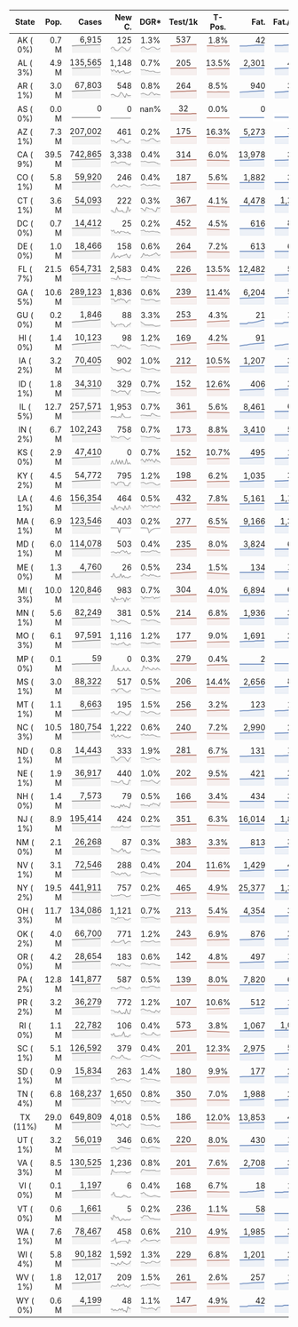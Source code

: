 
<!-- Building Table Time:  2020-09-11T14:08:19.964873 -->


| State | Pop. | Cases | New C. | DGR* | Test/1k | T-Pos. | Fat. | Fat./1M  | CFR* |  GF* | GF-14day | Dbl.Days | CDD |  
| :---: | ---: | ---: | ---: | :---: | :---: | :---: | ---: | ---:  | :---: |  :---: | :---: | :---: | ---: |  
| AK ( 0%)  | 0.7 M  | 6,915 <br><img src="/assets/images/covid/sparklines/AK_img_positive_20200911_1599847699.png"> | 125 <br><img src="/assets/images/covid/sparklines/AK_img_positiveIncrease_20200911_1599847700.png"> | 1.3% <br><img src="/assets/images/covid/sparklines/AK_img_dgr_4_20200911_1599847700.png"> | 537 <br><img src="/assets/images/covid/sparklines/AK_img_total_test_per_1k_20200911_1599847700.png"> | 1.8% <br><img src="/assets/images/covid/sparklines/AK_img_test_positivity_20200911_1599847700.png"> | 42 <br><img src="/assets/images/covid/sparklines/AK_img_death_20200911_1599847700.png"> | 57 <br><img src="/assets/images/covid/sparklines/AK_img_death_20200911_1599847700.png">  | 0.6% <br><img src="/assets/images/covid/sparklines/AK_img_cfr_4_20200911_1599847701.png"> |  1.5 <br><img src="/assets/images/covid/sparklines/AK_img_gfac_4_20200911_1599847700.png"> | 15.7 <br><img src="/assets/images/covid/sparklines/AK_img_gfac_14sum_20200911_1599847700.png"> | 54 <br><img src="/assets/images/covid/sparklines/AK_img_doubling_days_20200911_1599847701.png"> | 0   |  
| AL ( 3%)  | 4.9 M  | 135,565 <br><img src="/assets/images/covid/sparklines/AL_img_positive_20200911_1599847701.png"> | 1,148 <br><img src="/assets/images/covid/sparklines/AL_img_positiveIncrease_20200911_1599847701.png"> | 0.7% <br><img src="/assets/images/covid/sparklines/AL_img_dgr_4_20200911_1599847701.png"> | 205 <br><img src="/assets/images/covid/sparklines/AL_img_total_test_per_1k_20200911_1599847701.png"> | 13.5% <br><img src="/assets/images/covid/sparklines/AL_img_test_positivity_20200911_1599847701.png"> | 2,301 <br><img src="/assets/images/covid/sparklines/AL_img_death_20200911_1599847701.png"> | 469 <br><img src="/assets/images/covid/sparklines/AL_img_death_20200911_1599847701.png">  | 1.7% <br><img src="/assets/images/covid/sparklines/AL_img_cfr_4_20200911_1599847702.png"> |  1.2 <br><img src="/assets/images/covid/sparklines/AL_img_gfac_4_20200911_1599847702.png"> | 16.0 <br><img src="/assets/images/covid/sparklines/AL_img_gfac_14sum_20200911_1599847702.png"> | 100 <br><img src="/assets/images/covid/sparklines/AL_img_doubling_days_20200911_1599847702.png"> | 0   |  
| AR ( 1%)  | 3.0 M  | 67,803 <br><img src="/assets/images/covid/sparklines/AR_img_positive_20200911_1599847702.png"> | 548 <br><img src="/assets/images/covid/sparklines/AR_img_positiveIncrease_20200911_1599847702.png"> | 0.8% <br><img src="/assets/images/covid/sparklines/AR_img_dgr_4_20200911_1599847702.png"> | 264 <br><img src="/assets/images/covid/sparklines/AR_img_total_test_per_1k_20200911_1599847703.png"> | 8.5% <br><img src="/assets/images/covid/sparklines/AR_img_test_positivity_20200911_1599847703.png"> | 940 <br><img src="/assets/images/covid/sparklines/AR_img_death_20200911_1599847703.png"> | 311 <br><img src="/assets/images/covid/sparklines/AR_img_death_20200911_1599847703.png">  | 1.4% <br><img src="/assets/images/covid/sparklines/AR_img_cfr_4_20200911_1599847704.png"> |  0.9 <br><img src="/assets/images/covid/sparklines/AR_img_gfac_4_20200911_1599847703.png"> | 13.7 <br><img src="/assets/images/covid/sparklines/AR_img_gfac_14sum_20200911_1599847703.png"> | 82 <br><img src="/assets/images/covid/sparklines/AR_img_doubling_days_20200911_1599847703.png"> | 0   |  
| AS ( 0%)  | 0.0 M  | 0 <br><img src="/assets/images/covid/sparklines/AS_img_positive_20200911_1599847704.png"> | 0 <br><img src="/assets/images/covid/sparklines/AS_img_positiveIncrease_20200911_1599847704.png"> | nan% <br><img src="/assets/images/covid/sparklines/AS_img_dgr_4_20200911_1599847704.png"> | 32 <br><img src="/assets/images/covid/sparklines/AS_img_total_test_per_1k_20200911_1599847704.png"> | 0.0% <br><img src="/assets/images/covid/sparklines/AS_img_test_positivity_20200911_1599847704.png"> | 0 <br><img src="/assets/images/covid/sparklines/AS_img_death_20200911_1599847704.png"> | 0 <br><img src="/assets/images/covid/sparklines/AS_img_death_20200911_1599847704.png">  | 0.0% <br><img src="/assets/images/covid/sparklines/AS_img_cfr_4_20200911_1599847705.png"> |  nan <br><img src="/assets/images/covid/sparklines/AS_img_gfac_4_20200911_1599847704.png"> | nan <br><img src="/assets/images/covid/sparklines/AS_img_gfac_14sum_20200911_1599847705.png"> | nan <br><img src="/assets/images/covid/sparklines/AS_img_doubling_days_20200911_1599847705.png"> | 164   |  
| AZ ( 1%)  | 7.3 M  | 207,002 <br><img src="/assets/images/covid/sparklines/AZ_img_positive_20200911_1599847705.png"> | 461 <br><img src="/assets/images/covid/sparklines/AZ_img_positiveIncrease_20200911_1599847705.png"> | 0.2% <br><img src="/assets/images/covid/sparklines/AZ_img_dgr_4_20200911_1599847705.png"> | 175 <br><img src="/assets/images/covid/sparklines/AZ_img_total_test_per_1k_20200911_1599847706.png"> | 16.3% <br><img src="/assets/images/covid/sparklines/AZ_img_test_positivity_20200911_1599847706.png"> | 5,273 <br><img src="/assets/images/covid/sparklines/AZ_img_death_20200911_1599847706.png"> | 724 <br><img src="/assets/images/covid/sparklines/AZ_img_death_20200911_1599847706.png">  | 2.5% <br><img src="/assets/images/covid/sparklines/AZ_img_cfr_4_20200911_1599847706.png"> |  2.1 <br><img src="/assets/images/covid/sparklines/AZ_img_gfac_4_20200911_1599847706.png"> | 19.5 <br><img src="/assets/images/covid/sparklines/AZ_img_gfac_14sum_20200911_1599847706.png"> | 353 <br><img src="/assets/images/covid/sparklines/AZ_img_doubling_days_20200911_1599847706.png"> | 1   |  
| CA ( 9%)  | 39.5 M  | 742,865 <br><img src="/assets/images/covid/sparklines/CA_img_positive_20200911_1599847707.png"> | 3,338 <br><img src="/assets/images/covid/sparklines/CA_img_positiveIncrease_20200911_1599847707.png"> | 0.4% <br><img src="/assets/images/covid/sparklines/CA_img_dgr_4_20200911_1599847707.png"> | 314 <br><img src="/assets/images/covid/sparklines/CA_img_total_test_per_1k_20200911_1599847707.png"> | 6.0% <br><img src="/assets/images/covid/sparklines/CA_img_test_positivity_20200911_1599847707.png"> | 13,978 <br><img src="/assets/images/covid/sparklines/CA_img_death_20200911_1599847707.png"> | 354 <br><img src="/assets/images/covid/sparklines/CA_img_death_20200911_1599847707.png">  | 1.9% <br><img src="/assets/images/covid/sparklines/CA_img_cfr_4_20200911_1599847708.png"> |  1.3 <br><img src="/assets/images/covid/sparklines/CA_img_gfac_4_20200911_1599847707.png"> | 13.9 <br><img src="/assets/images/covid/sparklines/CA_img_gfac_14sum_20200911_1599847707.png"> | 169 <br><img src="/assets/images/covid/sparklines/CA_img_doubling_days_20200911_1599847708.png"> | 0   |  
| CO ( 1%)  | 5.8 M  | 59,920 <br><img src="/assets/images/covid/sparklines/CO_img_positive_20200911_1599847708.png"> | 246 <br><img src="/assets/images/covid/sparklines/CO_img_positiveIncrease_20200911_1599847708.png"> | 0.4% <br><img src="/assets/images/covid/sparklines/CO_img_dgr_4_20200911_1599847708.png"> | 187 <br><img src="/assets/images/covid/sparklines/CO_img_total_test_per_1k_20200911_1599847708.png"> | 5.6% <br><img src="/assets/images/covid/sparklines/CO_img_test_positivity_20200911_1599847708.png"> | 1,882 <br><img src="/assets/images/covid/sparklines/CO_img_death_20200911_1599847708.png"> | 327 <br><img src="/assets/images/covid/sparklines/CO_img_death_20200911_1599847708.png">  | 3.1% <br><img src="/assets/images/covid/sparklines/CO_img_cfr_4_20200911_1599847709.png"> |  1.1 <br><img src="/assets/images/covid/sparklines/CO_img_gfac_4_20200911_1599847709.png"> | 15.0 <br><img src="/assets/images/covid/sparklines/CO_img_gfac_14sum_20200911_1599847709.png"> | 171 <br><img src="/assets/images/covid/sparklines/CO_img_doubling_days_20200911_1599847709.png"> | 0   |  
| CT ( 1%)  | 3.6 M  | 54,093 <br><img src="/assets/images/covid/sparklines/CT_img_positive_20200911_1599847709.png"> | 222 <br><img src="/assets/images/covid/sparklines/CT_img_positiveIncrease_20200911_1599847709.png"> | 0.3% <br><img src="/assets/images/covid/sparklines/CT_img_dgr_4_20200911_1599847709.png"> | 367 <br><img src="/assets/images/covid/sparklines/CT_img_total_test_per_1k_20200911_1599847710.png"> | 4.1% <br><img src="/assets/images/covid/sparklines/CT_img_test_positivity_20200911_1599847710.png"> | 4,478 <br><img src="/assets/images/covid/sparklines/CT_img_death_20200911_1599847710.png"> | 1,256 <br><img src="/assets/images/covid/sparklines/CT_img_death_20200911_1599847710.png">  | 8.3% <br><img src="/assets/images/covid/sparklines/CT_img_cfr_4_20200911_1599847711.png"> |  1.5 <br><img src="/assets/images/covid/sparklines/CT_img_gfac_4_20200911_1599847710.png"> | 12.2 <br><img src="/assets/images/covid/sparklines/CT_img_gfac_14sum_20200911_1599847710.png"> | 211 <br><img src="/assets/images/covid/sparklines/CT_img_doubling_days_20200911_1599847710.png"> | 0   |  
| DC ( 0%)  | 0.7 M  | 14,412 <br><img src="/assets/images/covid/sparklines/DC_img_positive_20200911_1599847711.png"> | 25 <br><img src="/assets/images/covid/sparklines/DC_img_positiveIncrease_20200911_1599847711.png"> | 0.2% <br><img src="/assets/images/covid/sparklines/DC_img_dgr_4_20200911_1599847711.png"> | 452 <br><img src="/assets/images/covid/sparklines/DC_img_total_test_per_1k_20200911_1599847711.png"> | 4.5% <br><img src="/assets/images/covid/sparklines/DC_img_test_positivity_20200911_1599847711.png"> | 616 <br><img src="/assets/images/covid/sparklines/DC_img_death_20200911_1599847711.png"> | 873 <br><img src="/assets/images/covid/sparklines/DC_img_death_20200911_1599847711.png">  | 4.3% <br><img src="/assets/images/covid/sparklines/DC_img_cfr_4_20200911_1599847712.png"> |  0.9 <br><img src="/assets/images/covid/sparklines/DC_img_gfac_4_20200911_1599847711.png"> | 14.8 <br><img src="/assets/images/covid/sparklines/DC_img_gfac_14sum_20200911_1599847712.png"> | 311 <br><img src="/assets/images/covid/sparklines/DC_img_doubling_days_20200911_1599847712.png"> | 0   |  
| DE ( 0%)  | 1.0 M  | 18,466 <br><img src="/assets/images/covid/sparklines/DE_img_positive_20200911_1599847712.png"> | 158 <br><img src="/assets/images/covid/sparklines/DE_img_positiveIncrease_20200911_1599847712.png"> | 0.6% <br><img src="/assets/images/covid/sparklines/DE_img_dgr_4_20200911_1599847712.png"> | 264 <br><img src="/assets/images/covid/sparklines/DE_img_total_test_per_1k_20200911_1599847713.png"> | 7.2% <br><img src="/assets/images/covid/sparklines/DE_img_test_positivity_20200911_1599847713.png"> | 613 <br><img src="/assets/images/covid/sparklines/DE_img_death_20200911_1599847713.png"> | 630 <br><img src="/assets/images/covid/sparklines/DE_img_death_20200911_1599847713.png">  | 3.3% <br><img src="/assets/images/covid/sparklines/DE_img_cfr_4_20200911_1599847714.png"> |  0.5 <br><img src="/assets/images/covid/sparklines/DE_img_gfac_4_20200911_1599847713.png"> | -8.4 <br><img src="/assets/images/covid/sparklines/DE_img_gfac_14sum_20200911_1599847713.png"> | 119 <br><img src="/assets/images/covid/sparklines/DE_img_doubling_days_20200911_1599847713.png"> | 0   |  
| FL ( 7%)  | 21.5 M  | 654,731 <br><img src="/assets/images/covid/sparklines/FL_img_positive_20200911_1599847714.png"> | 2,583 <br><img src="/assets/images/covid/sparklines/FL_img_positiveIncrease_20200911_1599847714.png"> | 0.4% <br><img src="/assets/images/covid/sparklines/FL_img_dgr_4_20200911_1599847714.png"> | 226 <br><img src="/assets/images/covid/sparklines/FL_img_total_test_per_1k_20200911_1599847714.png"> | 13.5% <br><img src="/assets/images/covid/sparklines/FL_img_test_positivity_20200911_1599847714.png"> | 12,482 <br><img src="/assets/images/covid/sparklines/FL_img_death_20200911_1599847714.png"> | 581 <br><img src="/assets/images/covid/sparklines/FL_img_death_20200911_1599847714.png">  | 1.9% <br><img src="/assets/images/covid/sparklines/FL_img_cfr_4_20200911_1599847715.png"> |  1.1 <br><img src="/assets/images/covid/sparklines/FL_img_gfac_4_20200911_1599847714.png"> | 16.1 <br><img src="/assets/images/covid/sparklines/FL_img_gfac_14sum_20200911_1599847715.png"> | 191 <br><img src="/assets/images/covid/sparklines/FL_img_doubling_days_20200911_1599847715.png"> | 0   |  
| GA ( 5%)  | 10.6 M  | 289,123 <br><img src="/assets/images/covid/sparklines/GA_img_positive_20200911_1599847715.png"> | 1,836 <br><img src="/assets/images/covid/sparklines/GA_img_positiveIncrease_20200911_1599847715.png"> | 0.6% <br><img src="/assets/images/covid/sparklines/GA_img_dgr_4_20200911_1599847715.png"> | 239 <br><img src="/assets/images/covid/sparklines/GA_img_total_test_per_1k_20200911_1599847715.png"> | 11.4% <br><img src="/assets/images/covid/sparklines/GA_img_test_positivity_20200911_1599847716.png"> | 6,204 <br><img src="/assets/images/covid/sparklines/GA_img_death_20200911_1599847716.png"> | 584 <br><img src="/assets/images/covid/sparklines/GA_img_death_20200911_1599847716.png">  | 2.1% <br><img src="/assets/images/covid/sparklines/GA_img_cfr_4_20200911_1599847716.png"> |  1.2 <br><img src="/assets/images/covid/sparklines/GA_img_gfac_4_20200911_1599847716.png"> | 14.9 <br><img src="/assets/images/covid/sparklines/GA_img_gfac_14sum_20200911_1599847716.png"> | 114 <br><img src="/assets/images/covid/sparklines/GA_img_doubling_days_20200911_1599847716.png"> | 1   |  
| GU ( 0%)  | 0.2 M  | 1,846 <br><img src="/assets/images/covid/sparklines/GU_img_positive_20200911_1599847717.png"> | 88 <br><img src="/assets/images/covid/sparklines/GU_img_positiveIncrease_20200911_1599847717.png"> | 3.3% <br><img src="/assets/images/covid/sparklines/GU_img_dgr_4_20200911_1599847717.png"> | 253 <br><img src="/assets/images/covid/sparklines/GU_img_total_test_per_1k_20200911_1599847717.png"> | 4.3% <br><img src="/assets/images/covid/sparklines/GU_img_test_positivity_20200911_1599847717.png"> | 21 <br><img src="/assets/images/covid/sparklines/GU_img_death_20200911_1599847717.png"> | 125 <br><img src="/assets/images/covid/sparklines/GU_img_death_20200911_1599847717.png">  | 1.1% <br><img src="/assets/images/covid/sparklines/GU_img_cfr_4_20200911_1599847718.png"> |  1.4 <br><img src="/assets/images/covid/sparklines/GU_img_gfac_4_20200911_1599847717.png"> | 11.9 <br><img src="/assets/images/covid/sparklines/GU_img_gfac_14sum_20200911_1599847718.png"> | 21 <br><img src="/assets/images/covid/sparklines/GU_img_doubling_days_20200911_1599847718.png"> | 0   |  
| HI ( 0%)  | 1.4 M  | 10,123 <br><img src="/assets/images/covid/sparklines/HI_img_positive_20200911_1599847718.png"> | 98 <br><img src="/assets/images/covid/sparklines/HI_img_positiveIncrease_20200911_1599847718.png"> | 1.2% <br><img src="/assets/images/covid/sparklines/HI_img_dgr_4_20200911_1599847719.png"> | 169 <br><img src="/assets/images/covid/sparklines/HI_img_total_test_per_1k_20200911_1599847719.png"> | 4.2% <br><img src="/assets/images/covid/sparklines/HI_img_test_positivity_20200911_1599847719.png"> | 91 <br><img src="/assets/images/covid/sparklines/HI_img_death_20200911_1599847719.png"> | 64 <br><img src="/assets/images/covid/sparklines/HI_img_death_20200911_1599847719.png">  | 0.9% <br><img src="/assets/images/covid/sparklines/HI_img_cfr_4_20200911_1599847720.png"> |  1.0 <br><img src="/assets/images/covid/sparklines/HI_img_gfac_4_20200911_1599847719.png"> | 13.5 <br><img src="/assets/images/covid/sparklines/HI_img_gfac_14sum_20200911_1599847719.png"> | 58 <br><img src="/assets/images/covid/sparklines/HI_img_doubling_days_20200911_1599847719.png"> | 0   |  
| IA ( 2%)  | 3.2 M  | 70,405 <br><img src="/assets/images/covid/sparklines/IA_img_positive_20200911_1599847720.png"> | 902 <br><img src="/assets/images/covid/sparklines/IA_img_positiveIncrease_20200911_1599847720.png"> | 1.0% <br><img src="/assets/images/covid/sparklines/IA_img_dgr_4_20200911_1599847720.png"> | 212 <br><img src="/assets/images/covid/sparklines/IA_img_total_test_per_1k_20200911_1599847720.png"> | 10.5% <br><img src="/assets/images/covid/sparklines/IA_img_test_positivity_20200911_1599847720.png"> | 1,207 <br><img src="/assets/images/covid/sparklines/IA_img_death_20200911_1599847720.png"> | 383 <br><img src="/assets/images/covid/sparklines/IA_img_death_20200911_1599847720.png">  | 1.7% <br><img src="/assets/images/covid/sparklines/IA_img_cfr_4_20200911_1599847721.png"> |  1.5 <br><img src="/assets/images/covid/sparklines/IA_img_gfac_4_20200911_1599847720.png"> | 14.5 <br><img src="/assets/images/covid/sparklines/IA_img_gfac_14sum_20200911_1599847721.png"> | 73 <br><img src="/assets/images/covid/sparklines/IA_img_doubling_days_20200911_1599847721.png"> | 0   |  
| ID ( 1%)  | 1.8 M  | 34,310 <br><img src="/assets/images/covid/sparklines/ID_img_positive_20200911_1599847721.png"> | 329 <br><img src="/assets/images/covid/sparklines/ID_img_positiveIncrease_20200911_1599847721.png"> | 0.7% <br><img src="/assets/images/covid/sparklines/ID_img_dgr_4_20200911_1599847721.png"> | 152 <br><img src="/assets/images/covid/sparklines/ID_img_total_test_per_1k_20200911_1599847721.png"> | 12.6% <br><img src="/assets/images/covid/sparklines/ID_img_test_positivity_20200911_1599847722.png"> | 406 <br><img src="/assets/images/covid/sparklines/ID_img_death_20200911_1599847722.png"> | 227 <br><img src="/assets/images/covid/sparklines/ID_img_death_20200911_1599847722.png">  | 1.2% <br><img src="/assets/images/covid/sparklines/ID_img_cfr_4_20200911_1599847722.png"> |  1.6 <br><img src="/assets/images/covid/sparklines/ID_img_gfac_4_20200911_1599847722.png"> | 15.1 <br><img src="/assets/images/covid/sparklines/ID_img_gfac_14sum_20200911_1599847722.png"> | 93 <br><img src="/assets/images/covid/sparklines/ID_img_doubling_days_20200911_1599847722.png"> | 0   |  
| IL ( 5%)  | 12.7 M  | 257,571 <br><img src="/assets/images/covid/sparklines/IL_img_positive_20200911_1599847722.png"> | 1,953 <br><img src="/assets/images/covid/sparklines/IL_img_positiveIncrease_20200911_1599847723.png"> | 0.7% <br><img src="/assets/images/covid/sparklines/IL_img_dgr_4_20200911_1599847723.png"> | 361 <br><img src="/assets/images/covid/sparklines/IL_img_total_test_per_1k_20200911_1599847723.png"> | 5.6% <br><img src="/assets/images/covid/sparklines/IL_img_test_positivity_20200911_1599847723.png"> | 8,461 <br><img src="/assets/images/covid/sparklines/IL_img_death_20200911_1599847723.png"> | 668 <br><img src="/assets/images/covid/sparklines/IL_img_death_20200911_1599847723.png">  | 3.3% <br><img src="/assets/images/covid/sparklines/IL_img_cfr_4_20200911_1599847724.png"> |  1.2 <br><img src="/assets/images/covid/sparklines/IL_img_gfac_4_20200911_1599847723.png"> | 16.3 <br><img src="/assets/images/covid/sparklines/IL_img_gfac_14sum_20200911_1599847723.png"> | 101 <br><img src="/assets/images/covid/sparklines/IL_img_doubling_days_20200911_1599847724.png"> | 0   |  
| IN ( 2%)  | 6.7 M  | 102,243 <br><img src="/assets/images/covid/sparklines/IN_img_positive_20200911_1599847724.png"> | 758 <br><img src="/assets/images/covid/sparklines/IN_img_positiveIncrease_20200911_1599847724.png"> | 0.7% <br><img src="/assets/images/covid/sparklines/IN_img_dgr_4_20200911_1599847724.png"> | 173 <br><img src="/assets/images/covid/sparklines/IN_img_total_test_per_1k_20200911_1599847724.png"> | 8.8% <br><img src="/assets/images/covid/sparklines/IN_img_test_positivity_20200911_1599847724.png"> | 3,410 <br><img src="/assets/images/covid/sparklines/IN_img_death_20200911_1599847724.png"> | 507 <br><img src="/assets/images/covid/sparklines/IN_img_death_20200911_1599847724.png">  | 3.4% <br><img src="/assets/images/covid/sparklines/IN_img_cfr_4_20200911_1599847725.png"> |  1.1 <br><img src="/assets/images/covid/sparklines/IN_img_gfac_4_20200911_1599847725.png"> | 14.3 <br><img src="/assets/images/covid/sparklines/IN_img_gfac_14sum_20200911_1599847725.png"> | 99 <br><img src="/assets/images/covid/sparklines/IN_img_doubling_days_20200911_1599847725.png"> | 0   |  
| KS ( 0%)  | 2.9 M  | 47,410 <br><img src="/assets/images/covid/sparklines/KS_img_positive_20200911_1599847725.png"> | 0 <br><img src="/assets/images/covid/sparklines/KS_img_positiveIncrease_20200911_1599847725.png"> | 0.7% <br><img src="/assets/images/covid/sparklines/KS_img_dgr_4_20200911_1599847726.png"> | 152 <br><img src="/assets/images/covid/sparklines/KS_img_total_test_per_1k_20200911_1599847726.png"> | 10.7% <br><img src="/assets/images/covid/sparklines/KS_img_test_positivity_20200911_1599847726.png"> | 495 <br><img src="/assets/images/covid/sparklines/KS_img_death_20200911_1599847726.png"> | 170 <br><img src="/assets/images/covid/sparklines/KS_img_death_20200911_1599847726.png">  | 1.0% <br><img src="/assets/images/covid/sparklines/KS_img_cfr_4_20200911_1599847727.png"> |  0.0 <br><img src="/assets/images/covid/sparklines/KS_img_gfac_4_20200911_1599847726.png"> | -0.0 <br><img src="/assets/images/covid/sparklines/KS_img_gfac_14sum_20200911_1599847726.png"> | 104 <br><img src="/assets/images/covid/sparklines/KS_img_doubling_days_20200911_1599847727.png"> | 1   |  
| KY ( 2%)  | 4.5 M  | 54,772 <br><img src="/assets/images/covid/sparklines/KY_img_positive_20200911_1599847727.png"> | 795 <br><img src="/assets/images/covid/sparklines/KY_img_positiveIncrease_20200911_1599847727.png"> | 1.2% <br><img src="/assets/images/covid/sparklines/KY_img_dgr_4_20200911_1599847727.png"> | 198 <br><img src="/assets/images/covid/sparklines/KY_img_total_test_per_1k_20200911_1599847727.png"> | 6.2% <br><img src="/assets/images/covid/sparklines/KY_img_test_positivity_20200911_1599847727.png"> | 1,035 <br><img src="/assets/images/covid/sparklines/KY_img_death_20200911_1599847727.png"> | 232 <br><img src="/assets/images/covid/sparklines/KY_img_death_20200911_1599847727.png">  | 1.9% <br><img src="/assets/images/covid/sparklines/KY_img_cfr_4_20200911_1599847728.png"> |  1.4 <br><img src="/assets/images/covid/sparklines/KY_img_gfac_4_20200911_1599847728.png"> | 15.1 <br><img src="/assets/images/covid/sparklines/KY_img_gfac_14sum_20200911_1599847728.png"> | 60 <br><img src="/assets/images/covid/sparklines/KY_img_doubling_days_20200911_1599847728.png"> | 0   |  
| LA ( 1%)  | 4.6 M  | 156,354 <br><img src="/assets/images/covid/sparklines/LA_img_positive_20200911_1599847728.png"> | 464 <br><img src="/assets/images/covid/sparklines/LA_img_positiveIncrease_20200911_1599847729.png"> | 0.5% <br><img src="/assets/images/covid/sparklines/LA_img_dgr_4_20200911_1599847729.png"> | 432 <br><img src="/assets/images/covid/sparklines/LA_img_total_test_per_1k_20200911_1599847729.png"> | 7.8% <br><img src="/assets/images/covid/sparklines/LA_img_test_positivity_20200911_1599847729.png"> | 5,161 <br><img src="/assets/images/covid/sparklines/LA_img_death_20200911_1599847729.png"> | 1,110 <br><img src="/assets/images/covid/sparklines/LA_img_death_20200911_1599847729.png">  | 3.3% <br><img src="/assets/images/covid/sparklines/LA_img_cfr_4_20200911_1599847730.png"> |  1.9 <br><img src="/assets/images/covid/sparklines/LA_img_gfac_4_20200911_1599847729.png"> | 14.6 <br><img src="/assets/images/covid/sparklines/LA_img_gfac_14sum_20200911_1599847730.png"> | 145 <br><img src="/assets/images/covid/sparklines/LA_img_doubling_days_20200911_1599847730.png"> | 1   |  
| MA ( 1%)  | 6.9 M  | 123,546 <br><img src="/assets/images/covid/sparklines/MA_img_positive_20200911_1599847730.png"> | 403 <br><img src="/assets/images/covid/sparklines/MA_img_positiveIncrease_20200911_1599847730.png"> | 0.2% <br><img src="/assets/images/covid/sparklines/MA_img_dgr_4_20200911_1599847730.png"> | 277 <br><img src="/assets/images/covid/sparklines/MA_img_total_test_per_1k_20200911_1599847730.png"> | 6.5% <br><img src="/assets/images/covid/sparklines/MA_img_test_positivity_20200911_1599847730.png"> | 9,166 <br><img src="/assets/images/covid/sparklines/MA_img_death_20200911_1599847731.png"> | 1,330 <br><img src="/assets/images/covid/sparklines/MA_img_death_20200911_1599847731.png">  | 7.4% <br><img src="/assets/images/covid/sparklines/MA_img_cfr_4_20200911_1599847731.png"> |  1.3 <br><img src="/assets/images/covid/sparklines/MA_img_gfac_4_20200911_1599847731.png"> | -9.1 <br><img src="/assets/images/covid/sparklines/MA_img_gfac_14sum_20200911_1599847731.png"> | 349 <br><img src="/assets/images/covid/sparklines/MA_img_doubling_days_20200911_1599847731.png"> | 0   |  
| MD ( 1%)  | 6.0 M  | 114,078 <br><img src="/assets/images/covid/sparklines/MD_img_positive_20200911_1599847731.png"> | 503 <br><img src="/assets/images/covid/sparklines/MD_img_positiveIncrease_20200911_1599847731.png"> | 0.4% <br><img src="/assets/images/covid/sparklines/MD_img_dgr_4_20200911_1599847732.png"> | 235 <br><img src="/assets/images/covid/sparklines/MD_img_total_test_per_1k_20200911_1599847732.png"> | 8.0% <br><img src="/assets/images/covid/sparklines/MD_img_test_positivity_20200911_1599847732.png"> | 3,824 <br><img src="/assets/images/covid/sparklines/MD_img_death_20200911_1599847732.png"> | 633 <br><img src="/assets/images/covid/sparklines/MD_img_death_20200911_1599847732.png">  | 3.4% <br><img src="/assets/images/covid/sparklines/MD_img_cfr_4_20200911_1599847733.png"> |  1.1 <br><img src="/assets/images/covid/sparklines/MD_img_gfac_4_20200911_1599847732.png"> | 14.6 <br><img src="/assets/images/covid/sparklines/MD_img_gfac_14sum_20200911_1599847732.png"> | 162 <br><img src="/assets/images/covid/sparklines/MD_img_doubling_days_20200911_1599847732.png"> | 0   |  
| ME ( 0%)  | 1.3 M  | 4,760 <br><img src="/assets/images/covid/sparklines/ME_img_positive_20200911_1599847733.png"> | 26 <br><img src="/assets/images/covid/sparklines/ME_img_positiveIncrease_20200911_1599847733.png"> | 0.5% <br><img src="/assets/images/covid/sparklines/ME_img_dgr_4_20200911_1599847733.png"> | 234 <br><img src="/assets/images/covid/sparklines/ME_img_total_test_per_1k_20200911_1599847733.png"> | 1.5% <br><img src="/assets/images/covid/sparklines/ME_img_test_positivity_20200911_1599847733.png"> | 134 <br><img src="/assets/images/covid/sparklines/ME_img_death_20200911_1599847733.png"> | 100 <br><img src="/assets/images/covid/sparklines/ME_img_death_20200911_1599847733.png">  | 2.8% <br><img src="/assets/images/covid/sparklines/ME_img_cfr_4_20200911_1599847734.png"> |  1.3 <br><img src="/assets/images/covid/sparklines/ME_img_gfac_4_20200911_1599847733.png"> | 17.3 <br><img src="/assets/images/covid/sparklines/ME_img_gfac_14sum_20200911_1599847734.png"> | 149 <br><img src="/assets/images/covid/sparklines/ME_img_doubling_days_20200911_1599847734.png"> | 0   |  
| MI ( 3%)  | 10.0 M  | 120,846 <br><img src="/assets/images/covid/sparklines/MI_img_positive_20200911_1599847734.png"> | 983 <br><img src="/assets/images/covid/sparklines/MI_img_positiveIncrease_20200911_1599847734.png"> | 0.7% <br><img src="/assets/images/covid/sparklines/MI_img_dgr_4_20200911_1599847734.png"> | 304 <br><img src="/assets/images/covid/sparklines/MI_img_total_test_per_1k_20200911_1599847734.png"> | 4.0% <br><img src="/assets/images/covid/sparklines/MI_img_test_positivity_20200911_1599847734.png"> | 6,894 <br><img src="/assets/images/covid/sparklines/MI_img_death_20200911_1599847735.png"> | 690 <br><img src="/assets/images/covid/sparklines/MI_img_death_20200911_1599847735.png">  | 5.7% <br><img src="/assets/images/covid/sparklines/MI_img_cfr_4_20200911_1599847735.png"> |  1.1 <br><img src="/assets/images/covid/sparklines/MI_img_gfac_4_20200911_1599847735.png"> | 11.7 <br><img src="/assets/images/covid/sparklines/MI_img_gfac_14sum_20200911_1599847735.png"> | 95 <br><img src="/assets/images/covid/sparklines/MI_img_doubling_days_20200911_1599847735.png"> | 0   |  
| MN ( 1%)  | 5.6 M  | 82,249 <br><img src="/assets/images/covid/sparklines/MN_img_positive_20200911_1599847735.png"> | 381 <br><img src="/assets/images/covid/sparklines/MN_img_positiveIncrease_20200911_1599847735.png"> | 0.5% <br><img src="/assets/images/covid/sparklines/MN_img_dgr_4_20200911_1599847736.png"> | 214 <br><img src="/assets/images/covid/sparklines/MN_img_total_test_per_1k_20200911_1599847736.png"> | 6.8% <br><img src="/assets/images/covid/sparklines/MN_img_test_positivity_20200911_1599847736.png"> | 1,936 <br><img src="/assets/images/covid/sparklines/MN_img_death_20200911_1599847736.png"> | 343 <br><img src="/assets/images/covid/sparklines/MN_img_death_20200911_1599847736.png">  | 2.4% <br><img src="/assets/images/covid/sparklines/MN_img_cfr_4_20200911_1599847737.png"> |  1.0 <br><img src="/assets/images/covid/sparklines/MN_img_gfac_4_20200911_1599847736.png"> | 14.2 <br><img src="/assets/images/covid/sparklines/MN_img_gfac_14sum_20200911_1599847736.png"> | 130 <br><img src="/assets/images/covid/sparklines/MN_img_doubling_days_20200911_1599847736.png"> | 0   |  
| MO ( 3%)  | 6.1 M  | 97,591 <br><img src="/assets/images/covid/sparklines/MO_img_positive_20200911_1599847737.png"> | 1,116 <br><img src="/assets/images/covid/sparklines/MO_img_positiveIncrease_20200911_1599847737.png"> | 1.2% <br><img src="/assets/images/covid/sparklines/MO_img_dgr_4_20200911_1599847737.png"> | 177 <br><img src="/assets/images/covid/sparklines/MO_img_total_test_per_1k_20200911_1599847737.png"> | 9.0% <br><img src="/assets/images/covid/sparklines/MO_img_test_positivity_20200911_1599847737.png"> | 1,691 <br><img src="/assets/images/covid/sparklines/MO_img_death_20200911_1599847737.png"> | 276 <br><img src="/assets/images/covid/sparklines/MO_img_death_20200911_1599847737.png">  | 1.7% <br><img src="/assets/images/covid/sparklines/MO_img_cfr_4_20200911_1599847738.png"> |  1.1 <br><img src="/assets/images/covid/sparklines/MO_img_gfac_4_20200911_1599847737.png"> | 14.5 <br><img src="/assets/images/covid/sparklines/MO_img_gfac_14sum_20200911_1599847738.png"> | 57 <br><img src="/assets/images/covid/sparklines/MO_img_doubling_days_20200911_1599847738.png"> | 1   |  
| MP ( 0%)  | 0.1 M  | 59 <br><img src="/assets/images/covid/sparklines/MP_img_positive_20200911_1599847738.png"> | 0 <br><img src="/assets/images/covid/sparklines/MP_img_positiveIncrease_20200911_1599847738.png"> | 0.3% <br><img src="/assets/images/covid/sparklines/MP_img_dgr_4_20200911_1599847738.png"> | 279 <br><img src="/assets/images/covid/sparklines/MP_img_total_test_per_1k_20200911_1599847738.png"> | 0.4% <br><img src="/assets/images/covid/sparklines/MP_img_test_positivity_20200911_1599847738.png"> | 2 <br><img src="/assets/images/covid/sparklines/MP_img_death_20200911_1599847739.png"> | 39 <br><img src="/assets/images/covid/sparklines/MP_img_death_20200911_1599847739.png">  | 3.4% <br><img src="/assets/images/covid/sparklines/MP_img_cfr_4_20200911_1599847739.png"> |  0.0 <br><img src="/assets/images/covid/sparklines/MP_img_gfac_4_20200911_1599847739.png"> | 0.2 <br><img src="/assets/images/covid/sparklines/MP_img_gfac_14sum_20200911_1599847739.png"> | 221 <br><img src="/assets/images/covid/sparklines/MP_img_doubling_days_20200911_1599847739.png"> | 164   |  
| MS ( 1%)  | 3.0 M  | 88,322 <br><img src="/assets/images/covid/sparklines/MS_img_positive_20200911_1599847739.png"> | 517 <br><img src="/assets/images/covid/sparklines/MS_img_positiveIncrease_20200911_1599847739.png"> | 0.5% <br><img src="/assets/images/covid/sparklines/MS_img_dgr_4_20200911_1599847740.png"> | 206 <br><img src="/assets/images/covid/sparklines/MS_img_total_test_per_1k_20200911_1599847740.png"> | 14.4% <br><img src="/assets/images/covid/sparklines/MS_img_test_positivity_20200911_1599847740.png"> | 2,656 <br><img src="/assets/images/covid/sparklines/MS_img_death_20200911_1599847740.png"> | 892 <br><img src="/assets/images/covid/sparklines/MS_img_death_20200911_1599847740.png">  | 3.0% <br><img src="/assets/images/covid/sparklines/MS_img_cfr_4_20200911_1599847741.png"> |  1.2 <br><img src="/assets/images/covid/sparklines/MS_img_gfac_4_20200911_1599847740.png"> | 14.7 <br><img src="/assets/images/covid/sparklines/MS_img_gfac_14sum_20200911_1599847740.png"> | 138 <br><img src="/assets/images/covid/sparklines/MS_img_doubling_days_20200911_1599847740.png"> | 0   |  
| MT ( 1%)  | 1.1 M  | 8,663 <br><img src="/assets/images/covid/sparklines/MT_img_positive_20200911_1599847741.png"> | 195 <br><img src="/assets/images/covid/sparklines/MT_img_positiveIncrease_20200911_1599847741.png"> | 1.5% <br><img src="/assets/images/covid/sparklines/MT_img_dgr_4_20200911_1599847741.png"> | 256 <br><img src="/assets/images/covid/sparklines/MT_img_total_test_per_1k_20200911_1599847741.png"> | 3.2% <br><img src="/assets/images/covid/sparklines/MT_img_test_positivity_20200911_1599847742.png"> | 123 <br><img src="/assets/images/covid/sparklines/MT_img_death_20200911_1599847742.png"> | 115 <br><img src="/assets/images/covid/sparklines/MT_img_death_20200911_1599847742.png">  | 1.4% <br><img src="/assets/images/covid/sparklines/MT_img_cfr_4_20200911_1599847742.png"> |  1.6 <br><img src="/assets/images/covid/sparklines/MT_img_gfac_4_20200911_1599847742.png"> | 15.1 <br><img src="/assets/images/covid/sparklines/MT_img_gfac_14sum_20200911_1599847742.png"> | 45 <br><img src="/assets/images/covid/sparklines/MT_img_doubling_days_20200911_1599847742.png"> | 0   |  
| NC ( 3%)  | 10.5 M  | 180,754 <br><img src="/assets/images/covid/sparklines/NC_img_positive_20200911_1599847742.png"> | 1,222 <br><img src="/assets/images/covid/sparklines/NC_img_positiveIncrease_20200911_1599847743.png"> | 0.6% <br><img src="/assets/images/covid/sparklines/NC_img_dgr_4_20200911_1599847743.png"> | 240 <br><img src="/assets/images/covid/sparklines/NC_img_total_test_per_1k_20200911_1599847743.png"> | 7.2% <br><img src="/assets/images/covid/sparklines/NC_img_test_positivity_20200911_1599847743.png"> | 2,990 <br><img src="/assets/images/covid/sparklines/NC_img_death_20200911_1599847743.png"> | 285 <br><img src="/assets/images/covid/sparklines/NC_img_death_20200911_1599847743.png">  | 1.6% <br><img src="/assets/images/covid/sparklines/NC_img_cfr_4_20200911_1599847744.png"> |  1.1 <br><img src="/assets/images/covid/sparklines/NC_img_gfac_4_20200911_1599847743.png"> | 14.9 <br><img src="/assets/images/covid/sparklines/NC_img_gfac_14sum_20200911_1599847743.png"> | 114 <br><img src="/assets/images/covid/sparklines/NC_img_doubling_days_20200911_1599847743.png"> | 0   |  
| ND ( 1%)  | 0.8 M  | 14,443 <br><img src="/assets/images/covid/sparklines/ND_img_positive_20200911_1599847744.png"> | 333 <br><img src="/assets/images/covid/sparklines/ND_img_positiveIncrease_20200911_1599847744.png"> | 1.9% <br><img src="/assets/images/covid/sparklines/ND_img_dgr_4_20200911_1599847744.png"> | 281 <br><img src="/assets/images/covid/sparklines/ND_img_total_test_per_1k_20200911_1599847744.png"> | 6.7% <br><img src="/assets/images/covid/sparklines/ND_img_test_positivity_20200911_1599847744.png"> | 131 <br><img src="/assets/images/covid/sparklines/ND_img_death_20200911_1599847744.png"> | 172 <br><img src="/assets/images/covid/sparklines/ND_img_death_20200911_1599847744.png">  | 0.9% <br><img src="/assets/images/covid/sparklines/ND_img_cfr_4_20200911_1599847745.png"> |  1.6 <br><img src="/assets/images/covid/sparklines/ND_img_gfac_4_20200911_1599847744.png"> | 15.7 <br><img src="/assets/images/covid/sparklines/ND_img_gfac_14sum_20200911_1599847745.png"> | 37 <br><img src="/assets/images/covid/sparklines/ND_img_doubling_days_20200911_1599847745.png"> | 0   |  
| NE ( 1%)  | 1.9 M  | 36,917 <br><img src="/assets/images/covid/sparklines/NE_img_positive_20200911_1599847745.png"> | 440 <br><img src="/assets/images/covid/sparklines/NE_img_positiveIncrease_20200911_1599847745.png"> | 1.0% <br><img src="/assets/images/covid/sparklines/NE_img_dgr_4_20200911_1599847745.png"> | 202 <br><img src="/assets/images/covid/sparklines/NE_img_total_test_per_1k_20200911_1599847745.png"> | 9.5% <br><img src="/assets/images/covid/sparklines/NE_img_test_positivity_20200911_1599847746.png"> | 421 <br><img src="/assets/images/covid/sparklines/NE_img_death_20200911_1599847746.png"> | 218 <br><img src="/assets/images/covid/sparklines/NE_img_death_20200911_1599847746.png">  | 1.1% <br><img src="/assets/images/covid/sparklines/NE_img_cfr_4_20200911_1599847746.png"> |  2.0 <br><img src="/assets/images/covid/sparklines/NE_img_gfac_4_20200911_1599847746.png"> | 16.7 <br><img src="/assets/images/covid/sparklines/NE_img_gfac_14sum_20200911_1599847746.png"> | 72 <br><img src="/assets/images/covid/sparklines/NE_img_doubling_days_20200911_1599847746.png"> | 1   |  
| NH ( 0%)  | 1.4 M  | 7,573 <br><img src="/assets/images/covid/sparklines/NH_img_positive_20200911_1599847746.png"> | 79 <br><img src="/assets/images/covid/sparklines/NH_img_positiveIncrease_20200911_1599847747.png"> | 0.5% <br><img src="/assets/images/covid/sparklines/NH_img_dgr_4_20200911_1599847747.png"> | 166 <br><img src="/assets/images/covid/sparklines/NH_img_total_test_per_1k_20200911_1599847747.png"> | 3.4% <br><img src="/assets/images/covid/sparklines/NH_img_test_positivity_20200911_1599847747.png"> | 434 <br><img src="/assets/images/covid/sparklines/NH_img_death_20200911_1599847747.png"> | 319 <br><img src="/assets/images/covid/sparklines/NH_img_death_20200911_1599847747.png">  | 5.8% <br><img src="/assets/images/covid/sparklines/NH_img_cfr_4_20200911_1599847748.png"> |  0.6 <br><img src="/assets/images/covid/sparklines/NH_img_gfac_4_20200911_1599847747.png"> | 15.0 <br><img src="/assets/images/covid/sparklines/NH_img_gfac_14sum_20200911_1599847747.png"> | 127 <br><img src="/assets/images/covid/sparklines/NH_img_doubling_days_20200911_1599847747.png"> | 0   |  
| NJ ( 1%)  | 8.9 M  | 195,414 <br><img src="/assets/images/covid/sparklines/NJ_img_positive_20200911_1599847748.png"> | 424 <br><img src="/assets/images/covid/sparklines/NJ_img_positiveIncrease_20200911_1599847748.png"> | 0.2% <br><img src="/assets/images/covid/sparklines/NJ_img_dgr_4_20200911_1599847748.png"> | 351 <br><img src="/assets/images/covid/sparklines/NJ_img_total_test_per_1k_20200911_1599847748.png"> | 6.3% <br><img src="/assets/images/covid/sparklines/NJ_img_test_positivity_20200911_1599847748.png"> | 16,014 <br><img src="/assets/images/covid/sparklines/NJ_img_death_20200911_1599847748.png"> | 1,803 <br><img src="/assets/images/covid/sparklines/NJ_img_death_20200911_1599847748.png">  | 8.2% <br><img src="/assets/images/covid/sparklines/NJ_img_cfr_4_20200911_1599847749.png"> |  1.1 <br><img src="/assets/images/covid/sparklines/NJ_img_gfac_4_20200911_1599847748.png"> | 14.5 <br><img src="/assets/images/covid/sparklines/NJ_img_gfac_14sum_20200911_1599847749.png"> | 375 <br><img src="/assets/images/covid/sparklines/NJ_img_doubling_days_20200911_1599847749.png"> | 0   |  
| NM ( 0%)  | 2.1 M  | 26,268 <br><img src="/assets/images/covid/sparklines/NM_img_positive_20200911_1599847749.png"> | 87 <br><img src="/assets/images/covid/sparklines/NM_img_positiveIncrease_20200911_1599847749.png"> | 0.3% <br><img src="/assets/images/covid/sparklines/NM_img_dgr_4_20200911_1599847749.png"> | 383 <br><img src="/assets/images/covid/sparklines/NM_img_total_test_per_1k_20200911_1599847749.png"> | 3.3% <br><img src="/assets/images/covid/sparklines/NM_img_test_positivity_20200911_1599847750.png"> | 813 <br><img src="/assets/images/covid/sparklines/NM_img_death_20200911_1599847750.png"> | 388 <br><img src="/assets/images/covid/sparklines/NM_img_death_20200911_1599847750.png">  | 3.1% <br><img src="/assets/images/covid/sparklines/NM_img_cfr_4_20200911_1599847750.png"> |  1.5 <br><img src="/assets/images/covid/sparklines/NM_img_gfac_4_20200911_1599847750.png"> | 15.3 <br><img src="/assets/images/covid/sparklines/NM_img_gfac_14sum_20200911_1599847750.png"> | 252 <br><img src="/assets/images/covid/sparklines/NM_img_doubling_days_20200911_1599847750.png"> | 0   |  
| NV ( 1%)  | 3.1 M  | 72,546 <br><img src="/assets/images/covid/sparklines/NV_img_positive_20200911_1599847750.png"> | 288 <br><img src="/assets/images/covid/sparklines/NV_img_positiveIncrease_20200911_1599847751.png"> | 0.4% <br><img src="/assets/images/covid/sparklines/NV_img_dgr_4_20200911_1599847751.png"> | 204 <br><img src="/assets/images/covid/sparklines/NV_img_total_test_per_1k_20200911_1599847751.png"> | 11.6% <br><img src="/assets/images/covid/sparklines/NV_img_test_positivity_20200911_1599847751.png"> | 1,429 <br><img src="/assets/images/covid/sparklines/NV_img_death_20200911_1599847751.png"> | 464 <br><img src="/assets/images/covid/sparklines/NV_img_death_20200911_1599847751.png">  | 2.0% <br><img src="/assets/images/covid/sparklines/NV_img_cfr_4_20200911_1599847752.png"> |  1.3 <br><img src="/assets/images/covid/sparklines/NV_img_gfac_4_20200911_1599847751.png"> | 14.6 <br><img src="/assets/images/covid/sparklines/NV_img_gfac_14sum_20200911_1599847751.png"> | 191 <br><img src="/assets/images/covid/sparklines/NV_img_doubling_days_20200911_1599847751.png"> | 0   |  
| NY ( 2%)  | 19.5 M  | 441,911 <br><img src="/assets/images/covid/sparklines/NY_img_positive_20200911_1599847752.png"> | 757 <br><img src="/assets/images/covid/sparklines/NY_img_positiveIncrease_20200911_1599847752.png"> | 0.2% <br><img src="/assets/images/covid/sparklines/NY_img_dgr_4_20200911_1599847752.png"> | 465 <br><img src="/assets/images/covid/sparklines/NY_img_total_test_per_1k_20200911_1599847752.png"> | 4.9% <br><img src="/assets/images/covid/sparklines/NY_img_test_positivity_20200911_1599847752.png"> | 25,377 <br><img src="/assets/images/covid/sparklines/NY_img_death_20200911_1599847752.png"> | 1,304 <br><img src="/assets/images/covid/sparklines/NY_img_death_20200911_1599847752.png">  | 5.8% <br><img src="/assets/images/covid/sparklines/NY_img_cfr_4_20200911_1599847753.png"> |  1.1 <br><img src="/assets/images/covid/sparklines/NY_img_gfac_4_20200911_1599847752.png"> | 14.2 <br><img src="/assets/images/covid/sparklines/NY_img_gfac_14sum_20200911_1599847753.png"> | 458 <br><img src="/assets/images/covid/sparklines/NY_img_doubling_days_20200911_1599847753.png"> | 0   |  
| OH ( 3%)  | 11.7 M  | 134,086 <br><img src="/assets/images/covid/sparklines/OH_img_positive_20200911_1599847753.png"> | 1,121 <br><img src="/assets/images/covid/sparklines/OH_img_positiveIncrease_20200911_1599847753.png"> | 0.7% <br><img src="/assets/images/covid/sparklines/OH_img_dgr_4_20200911_1599847753.png"> | 213 <br><img src="/assets/images/covid/sparklines/OH_img_total_test_per_1k_20200911_1599847753.png"> | 5.4% <br><img src="/assets/images/covid/sparklines/OH_img_test_positivity_20200911_1599847754.png"> | 4,354 <br><img src="/assets/images/covid/sparklines/OH_img_death_20200911_1599847754.png"> | 372 <br><img src="/assets/images/covid/sparklines/OH_img_death_20200911_1599847754.png">  | 3.3% <br><img src="/assets/images/covid/sparklines/OH_img_cfr_4_20200911_1599847754.png"> |  1.1 <br><img src="/assets/images/covid/sparklines/OH_img_gfac_4_20200911_1599847754.png"> | 14.4 <br><img src="/assets/images/covid/sparklines/OH_img_gfac_14sum_20200911_1599847754.png"> | 93 <br><img src="/assets/images/covid/sparklines/OH_img_doubling_days_20200911_1599847754.png"> | 0   |  
| OK ( 2%)  | 4.0 M  | 66,700 <br><img src="/assets/images/covid/sparklines/OK_img_positive_20200911_1599847755.png"> | 771 <br><img src="/assets/images/covid/sparklines/OK_img_positiveIncrease_20200911_1599847755.png"> | 1.2% <br><img src="/assets/images/covid/sparklines/OK_img_dgr_4_20200911_1599847755.png"> | 243 <br><img src="/assets/images/covid/sparklines/OK_img_total_test_per_1k_20200911_1599847755.png"> | 6.9% <br><img src="/assets/images/covid/sparklines/OK_img_test_positivity_20200911_1599847755.png"> | 876 <br><img src="/assets/images/covid/sparklines/OK_img_death_20200911_1599847755.png"> | 221 <br><img src="/assets/images/covid/sparklines/OK_img_death_20200911_1599847755.png">  | 1.3% <br><img src="/assets/images/covid/sparklines/OK_img_cfr_4_20200911_1599847757.png"> |  1.0 <br><img src="/assets/images/covid/sparklines/OK_img_gfac_4_20200911_1599847755.png"> | 15.0 <br><img src="/assets/images/covid/sparklines/OK_img_gfac_14sum_20200911_1599847756.png"> | 57 <br><img src="/assets/images/covid/sparklines/OK_img_doubling_days_20200911_1599847756.png"> | 1   |  
| OR ( 0%)  | 4.2 M  | 28,654 <br><img src="/assets/images/covid/sparklines/OR_img_positive_20200911_1599847757.png"> | 183 <br><img src="/assets/images/covid/sparklines/OR_img_positiveIncrease_20200911_1599847757.png"> | 0.6% <br><img src="/assets/images/covid/sparklines/OR_img_dgr_4_20200911_1599847757.png"> | 142 <br><img src="/assets/images/covid/sparklines/OR_img_total_test_per_1k_20200911_1599847757.png"> | 4.8% <br><img src="/assets/images/covid/sparklines/OR_img_test_positivity_20200911_1599847757.png"> | 497 <br><img src="/assets/images/covid/sparklines/OR_img_death_20200911_1599847757.png"> | 118 <br><img src="/assets/images/covid/sparklines/OR_img_death_20200911_1599847757.png">  | 1.7% <br><img src="/assets/images/covid/sparklines/OR_img_cfr_4_20200911_1599847758.png"> |  1.2 <br><img src="/assets/images/covid/sparklines/OR_img_gfac_4_20200911_1599847757.png"> | 14.7 <br><img src="/assets/images/covid/sparklines/OR_img_gfac_14sum_20200911_1599847758.png"> | 118 <br><img src="/assets/images/covid/sparklines/OR_img_doubling_days_20200911_1599847758.png"> | 0   |  
| PA ( 2%)  | 12.8 M  | 141,877 <br><img src="/assets/images/covid/sparklines/PA_img_positive_20200911_1599847758.png"> | 587 <br><img src="/assets/images/covid/sparklines/PA_img_positiveIncrease_20200911_1599847758.png"> | 0.5% <br><img src="/assets/images/covid/sparklines/PA_img_dgr_4_20200911_1599847758.png"> | 139 <br><img src="/assets/images/covid/sparklines/PA_img_total_test_per_1k_20200911_1599847759.png"> | 8.0% <br><img src="/assets/images/covid/sparklines/PA_img_test_positivity_20200911_1599847759.png"> | 7,820 <br><img src="/assets/images/covid/sparklines/PA_img_death_20200911_1599847759.png"> | 611 <br><img src="/assets/images/covid/sparklines/PA_img_death_20200911_1599847759.png">  | 5.5% <br><img src="/assets/images/covid/sparklines/PA_img_cfr_4_20200911_1599847760.png"> |  1.0 <br><img src="/assets/images/covid/sparklines/PA_img_gfac_4_20200911_1599847759.png"> | 14.8 <br><img src="/assets/images/covid/sparklines/PA_img_gfac_14sum_20200911_1599847759.png"> | 142 <br><img src="/assets/images/covid/sparklines/PA_img_doubling_days_20200911_1599847759.png"> | 1   |  
| PR ( 2%)  | 3.2 M  | 36,279 <br><img src="/assets/images/covid/sparklines/PR_img_positive_20200911_1599847760.png"> | 772 <br><img src="/assets/images/covid/sparklines/PR_img_positiveIncrease_20200911_1599847760.png"> | 1.2% <br><img src="/assets/images/covid/sparklines/PR_img_dgr_4_20200911_1599847760.png"> | 107 <br><img src="/assets/images/covid/sparklines/PR_img_total_test_per_1k_20200911_1599847760.png"> | 10.6% <br><img src="/assets/images/covid/sparklines/PR_img_test_positivity_20200911_1599847760.png"> | 512 <br><img src="/assets/images/covid/sparklines/PR_img_death_20200911_1599847760.png"> | 160 <br><img src="/assets/images/covid/sparklines/PR_img_death_20200911_1599847760.png">  | 1.4% <br><img src="/assets/images/covid/sparklines/PR_img_cfr_4_20200911_1599847761.png"> |  105.0 <br><img src="/assets/images/covid/sparklines/PR_img_gfac_4_20200911_1599847760.png"> | 150.6 <br><img src="/assets/images/covid/sparklines/PR_img_gfac_14sum_20200911_1599847761.png"> | 58 <br><img src="/assets/images/covid/sparklines/PR_img_doubling_days_20200911_1599847761.png"> | 0   |  
| RI ( 0%)  | 1.1 M  | 22,782 <br><img src="/assets/images/covid/sparklines/RI_img_positive_20200911_1599847761.png"> | 106 <br><img src="/assets/images/covid/sparklines/RI_img_positiveIncrease_20200911_1599847761.png"> | 0.4% <br><img src="/assets/images/covid/sparklines/RI_img_dgr_4_20200911_1599847761.png"> | 573 <br><img src="/assets/images/covid/sparklines/RI_img_total_test_per_1k_20200911_1599847761.png"> | 3.8% <br><img src="/assets/images/covid/sparklines/RI_img_test_positivity_20200911_1599847762.png"> | 1,067 <br><img src="/assets/images/covid/sparklines/RI_img_death_20200911_1599847762.png"> | 1,007 <br><img src="/assets/images/covid/sparklines/RI_img_death_20200911_1599847762.png">  | 4.7% <br><img src="/assets/images/covid/sparklines/RI_img_cfr_4_20200911_1599847762.png"> |  1.8 <br><img src="/assets/images/covid/sparklines/RI_img_gfac_4_20200911_1599847762.png"> | 18.0 <br><img src="/assets/images/covid/sparklines/RI_img_gfac_14sum_20200911_1599847762.png"> | 188 <br><img src="/assets/images/covid/sparklines/RI_img_doubling_days_20200911_1599847762.png"> | 0   |  
| SC ( 1%)  | 5.1 M  | 126,592 <br><img src="/assets/images/covid/sparklines/SC_img_positive_20200911_1599847763.png"> | 379 <br><img src="/assets/images/covid/sparklines/SC_img_positiveIncrease_20200911_1599847763.png"> | 0.4% <br><img src="/assets/images/covid/sparklines/SC_img_dgr_4_20200911_1599847763.png"> | 201 <br><img src="/assets/images/covid/sparklines/SC_img_total_test_per_1k_20200911_1599847763.png"> | 12.3% <br><img src="/assets/images/covid/sparklines/SC_img_test_positivity_20200911_1599847763.png"> | 2,975 <br><img src="/assets/images/covid/sparklines/SC_img_death_20200911_1599847763.png"> | 578 <br><img src="/assets/images/covid/sparklines/SC_img_death_20200911_1599847763.png">  | 2.3% <br><img src="/assets/images/covid/sparklines/SC_img_cfr_4_20200911_1599847764.png"> |  1.0 <br><img src="/assets/images/covid/sparklines/SC_img_gfac_4_20200911_1599847763.png"> | 15.2 <br><img src="/assets/images/covid/sparklines/SC_img_gfac_14sum_20200911_1599847764.png"> | 194 <br><img src="/assets/images/covid/sparklines/SC_img_doubling_days_20200911_1599847764.png"> | 0   |  
| SD ( 1%)  | 0.9 M  | 15,834 <br><img src="/assets/images/covid/sparklines/SD_img_positive_20200911_1599847764.png"> | 263 <br><img src="/assets/images/covid/sparklines/SD_img_positiveIncrease_20200911_1599847764.png"> | 1.4% <br><img src="/assets/images/covid/sparklines/SD_img_dgr_4_20200911_1599847764.png"> | 180 <br><img src="/assets/images/covid/sparklines/SD_img_total_test_per_1k_20200911_1599847764.png"> | 9.9% <br><img src="/assets/images/covid/sparklines/SD_img_test_positivity_20200911_1599847765.png"> | 177 <br><img src="/assets/images/covid/sparklines/SD_img_death_20200911_1599847765.png"> | 200 <br><img src="/assets/images/covid/sparklines/SD_img_death_20200911_1599847765.png">  | 1.1% <br><img src="/assets/images/covid/sparklines/SD_img_cfr_4_20200911_1599847765.png"> |  1.3 <br><img src="/assets/images/covid/sparklines/SD_img_gfac_4_20200911_1599847765.png"> | 14.6 <br><img src="/assets/images/covid/sparklines/SD_img_gfac_14sum_20200911_1599847765.png"> | 50 <br><img src="/assets/images/covid/sparklines/SD_img_doubling_days_20200911_1599847765.png"> | 0   |  
| TN ( 4%)  | 6.8 M  | 168,237 <br><img src="/assets/images/covid/sparklines/TN_img_positive_20200911_1599847765.png"> | 1,650 <br><img src="/assets/images/covid/sparklines/TN_img_positiveIncrease_20200911_1599847766.png"> | 0.8% <br><img src="/assets/images/covid/sparklines/TN_img_dgr_4_20200911_1599847766.png"> | 350 <br><img src="/assets/images/covid/sparklines/TN_img_total_test_per_1k_20200911_1599847766.png"> | 7.0% <br><img src="/assets/images/covid/sparklines/TN_img_test_positivity_20200911_1599847766.png"> | 1,988 <br><img src="/assets/images/covid/sparklines/TN_img_death_20200911_1599847766.png"> | 291 <br><img src="/assets/images/covid/sparklines/TN_img_death_20200911_1599847766.png">  | 1.2% <br><img src="/assets/images/covid/sparklines/TN_img_cfr_4_20200911_1599847767.png"> |  1.4 <br><img src="/assets/images/covid/sparklines/TN_img_gfac_4_20200911_1599847766.png"> | 15.2 <br><img src="/assets/images/covid/sparklines/TN_img_gfac_14sum_20200911_1599847766.png"> | 92 <br><img src="/assets/images/covid/sparklines/TN_img_doubling_days_20200911_1599847767.png"> | 0   |  
| TX (11%)  | 29.0 M  | 649,809 <br><img src="/assets/images/covid/sparklines/TX_img_positive_20200911_1599847767.png"> | 4,018 <br><img src="/assets/images/covid/sparklines/TX_img_positiveIncrease_20200911_1599847767.png"> | 0.5% <br><img src="/assets/images/covid/sparklines/TX_img_dgr_4_20200911_1599847767.png"> | 186 <br><img src="/assets/images/covid/sparklines/TX_img_total_test_per_1k_20200911_1599847767.png"> | 12.0% <br><img src="/assets/images/covid/sparklines/TX_img_test_positivity_20200911_1599847767.png"> | 13,853 <br><img src="/assets/images/covid/sparklines/TX_img_death_20200911_1599847768.png"> | 478 <br><img src="/assets/images/covid/sparklines/TX_img_death_20200911_1599847768.png">  | 2.1% <br><img src="/assets/images/covid/sparklines/TX_img_cfr_4_20200911_1599847768.png"> |  1.4 <br><img src="/assets/images/covid/sparklines/TX_img_gfac_4_20200911_1599847768.png"> | 14.7 <br><img src="/assets/images/covid/sparklines/TX_img_gfac_14sum_20200911_1599847768.png"> | 129 <br><img src="/assets/images/covid/sparklines/TX_img_doubling_days_20200911_1599847768.png"> | 0   |  
| UT ( 1%)  | 3.2 M  | 56,019 <br><img src="/assets/images/covid/sparklines/UT_img_positive_20200911_1599847768.png"> | 346 <br><img src="/assets/images/covid/sparklines/UT_img_positiveIncrease_20200911_1599847768.png"> | 0.6% <br><img src="/assets/images/covid/sparklines/UT_img_dgr_4_20200911_1599847769.png"> | 220 <br><img src="/assets/images/covid/sparklines/UT_img_total_test_per_1k_20200911_1599847769.png"> | 8.0% <br><img src="/assets/images/covid/sparklines/UT_img_test_positivity_20200911_1599847769.png"> | 430 <br><img src="/assets/images/covid/sparklines/UT_img_death_20200911_1599847769.png"> | 134 <br><img src="/assets/images/covid/sparklines/UT_img_death_20200911_1599847769.png">  | 0.8% <br><img src="/assets/images/covid/sparklines/UT_img_cfr_4_20200911_1599847770.png"> |  1.0 <br><img src="/assets/images/covid/sparklines/UT_img_gfac_4_20200911_1599847769.png"> | 14.2 <br><img src="/assets/images/covid/sparklines/UT_img_gfac_14sum_20200911_1599847769.png"> | 110 <br><img src="/assets/images/covid/sparklines/UT_img_doubling_days_20200911_1599847769.png"> | 0   |  
| VA ( 3%)  | 8.5 M  | 130,525 <br><img src="/assets/images/covid/sparklines/VA_img_positive_20200911_1599847770.png"> | 1,236 <br><img src="/assets/images/covid/sparklines/VA_img_positiveIncrease_20200911_1599847770.png"> | 0.8% <br><img src="/assets/images/covid/sparklines/VA_img_dgr_4_20200911_1599847770.png"> | 201 <br><img src="/assets/images/covid/sparklines/VA_img_total_test_per_1k_20200911_1599847770.png"> | 7.6% <br><img src="/assets/images/covid/sparklines/VA_img_test_positivity_20200911_1599847770.png"> | 2,708 <br><img src="/assets/images/covid/sparklines/VA_img_death_20200911_1599847770.png"> | 317 <br><img src="/assets/images/covid/sparklines/VA_img_death_20200911_1599847770.png">  | 2.1% <br><img src="/assets/images/covid/sparklines/VA_img_cfr_4_20200911_1599847771.png"> |  1.2 <br><img src="/assets/images/covid/sparklines/VA_img_gfac_4_20200911_1599847770.png"> | 12.8 <br><img src="/assets/images/covid/sparklines/VA_img_gfac_14sum_20200911_1599847771.png"> | 87 <br><img src="/assets/images/covid/sparklines/VA_img_doubling_days_20200911_1599847771.png"> | 0   |  
| VI ( 0%)  | 0.1 M  | 1,197 <br><img src="/assets/images/covid/sparklines/VI_img_positive_20200911_1599847771.png"> | 6 <br><img src="/assets/images/covid/sparklines/VI_img_positiveIncrease_20200911_1599847771.png"> | 0.4% <br><img src="/assets/images/covid/sparklines/VI_img_dgr_4_20200911_1599847771.png"> | 168 <br><img src="/assets/images/covid/sparklines/VI_img_total_test_per_1k_20200911_1599847771.png"> | 6.7% <br><img src="/assets/images/covid/sparklines/VI_img_test_positivity_20200911_1599847772.png"> | 18 <br><img src="/assets/images/covid/sparklines/VI_img_death_20200911_1599847772.png"> | 169 <br><img src="/assets/images/covid/sparklines/VI_img_death_20200911_1599847772.png">  | 1.5% <br><img src="/assets/images/covid/sparklines/VI_img_cfr_4_20200911_1599847772.png"> |  0.6 <br><img src="/assets/images/covid/sparklines/VI_img_gfac_4_20200911_1599847772.png"> | 17.4 <br><img src="/assets/images/covid/sparklines/VI_img_gfac_14sum_20200911_1599847772.png"> | 168 <br><img src="/assets/images/covid/sparklines/VI_img_doubling_days_20200911_1599847772.png"> | 0   |  
| VT ( 0%)  | 0.6 M  | 1,661 <br><img src="/assets/images/covid/sparklines/VT_img_positive_20200911_1599847772.png"> | 5 <br><img src="/assets/images/covid/sparklines/VT_img_positiveIncrease_20200911_1599847773.png"> | 0.2% <br><img src="/assets/images/covid/sparklines/VT_img_dgr_4_20200911_1599847773.png"> | 236 <br><img src="/assets/images/covid/sparklines/VT_img_total_test_per_1k_20200911_1599847773.png"> | 1.1% <br><img src="/assets/images/covid/sparklines/VT_img_test_positivity_20200911_1599847773.png"> | 58 <br><img src="/assets/images/covid/sparklines/VT_img_death_20200911_1599847773.png"> | 93 <br><img src="/assets/images/covid/sparklines/VT_img_death_20200911_1599847773.png">  | 3.5% <br><img src="/assets/images/covid/sparklines/VT_img_cfr_4_20200911_1599847774.png"> |  1.7 <br><img src="/assets/images/covid/sparklines/VT_img_gfac_4_20200911_1599847773.png"> | 17.4 <br><img src="/assets/images/covid/sparklines/VT_img_gfac_14sum_20200911_1599847773.png"> | 319 <br><img src="/assets/images/covid/sparklines/VT_img_doubling_days_20200911_1599847774.png"> | 9   |  
| WA ( 1%)  | 7.6 M  | 78,467 <br><img src="/assets/images/covid/sparklines/WA_img_positive_20200911_1599847774.png"> | 458 <br><img src="/assets/images/covid/sparklines/WA_img_positiveIncrease_20200911_1599847774.png"> | 0.6% <br><img src="/assets/images/covid/sparklines/WA_img_dgr_4_20200911_1599847774.png"> | 210 <br><img src="/assets/images/covid/sparklines/WA_img_total_test_per_1k_20200911_1599847774.png"> | 4.9% <br><img src="/assets/images/covid/sparklines/WA_img_test_positivity_20200911_1599847774.png"> | 1,985 <br><img src="/assets/images/covid/sparklines/WA_img_death_20200911_1599847774.png"> | 261 <br><img src="/assets/images/covid/sparklines/WA_img_death_20200911_1599847774.png">  | 2.5% <br><img src="/assets/images/covid/sparklines/WA_img_cfr_4_20200911_1599847775.png"> |  0.6 <br><img src="/assets/images/covid/sparklines/WA_img_gfac_4_20200911_1599847775.png"> | 25.1 <br><img src="/assets/images/covid/sparklines/WA_img_gfac_14sum_20200911_1599847775.png"> | 116 <br><img src="/assets/images/covid/sparklines/WA_img_doubling_days_20200911_1599847775.png"> | 1   |  
| WI ( 4%)  | 5.8 M  | 90,182 <br><img src="/assets/images/covid/sparklines/WI_img_positive_20200911_1599847775.png"> | 1,592 <br><img src="/assets/images/covid/sparklines/WI_img_positiveIncrease_20200911_1599847775.png"> | 1.3% <br><img src="/assets/images/covid/sparklines/WI_img_dgr_4_20200911_1599847775.png"> | 229 <br><img src="/assets/images/covid/sparklines/WI_img_total_test_per_1k_20200911_1599847776.png"> | 6.8% <br><img src="/assets/images/covid/sparklines/WI_img_test_positivity_20200911_1599847776.png"> | 1,201 <br><img src="/assets/images/covid/sparklines/WI_img_death_20200911_1599847777.png"> | 206 <br><img src="/assets/images/covid/sparklines/WI_img_death_20200911_1599847777.png">  | 1.3% <br><img src="/assets/images/covid/sparklines/WI_img_cfr_4_20200911_1599847777.png"> |  1.4 <br><img src="/assets/images/covid/sparklines/WI_img_gfac_4_20200911_1599847777.png"> | 17.0 <br><img src="/assets/images/covid/sparklines/WI_img_gfac_14sum_20200911_1599847777.png"> | 53 <br><img src="/assets/images/covid/sparklines/WI_img_doubling_days_20200911_1599847777.png"> | 0   |  
| WV ( 1%)  | 1.8 M  | 12,017 <br><img src="/assets/images/covid/sparklines/WV_img_positive_20200911_1599847777.png"> | 209 <br><img src="/assets/images/covid/sparklines/WV_img_positiveIncrease_20200911_1599847777.png"> | 1.5% <br><img src="/assets/images/covid/sparklines/WV_img_dgr_4_20200911_1599847778.png"> | 261 <br><img src="/assets/images/covid/sparklines/WV_img_total_test_per_1k_20200911_1599847778.png"> | 2.6% <br><img src="/assets/images/covid/sparklines/WV_img_test_positivity_20200911_1599847778.png"> | 257 <br><img src="/assets/images/covid/sparklines/WV_img_death_20200911_1599847778.png"> | 143 <br><img src="/assets/images/covid/sparklines/WV_img_death_20200911_1599847778.png">  | 2.1% <br><img src="/assets/images/covid/sparklines/WV_img_cfr_4_20200911_1599847779.png"> |  1.3 <br><img src="/assets/images/covid/sparklines/WV_img_gfac_4_20200911_1599847778.png"> | 16.2 <br><img src="/assets/images/covid/sparklines/WV_img_gfac_14sum_20200911_1599847778.png"> | 48 <br><img src="/assets/images/covid/sparklines/WV_img_doubling_days_20200911_1599847778.png"> | 0   |  
| WY ( 0%)  | 0.6 M  | 4,199 <br><img src="/assets/images/covid/sparklines/WY_img_positive_20200911_1599847779.png"> | 48 <br><img src="/assets/images/covid/sparklines/WY_img_positiveIncrease_20200911_1599847779.png"> | 1.1% <br><img src="/assets/images/covid/sparklines/WY_img_dgr_4_20200911_1599847779.png"> | 147 <br><img src="/assets/images/covid/sparklines/WY_img_total_test_per_1k_20200911_1599847779.png"> | 4.9% <br><img src="/assets/images/covid/sparklines/WY_img_test_positivity_20200911_1599847779.png"> | 42 <br><img src="/assets/images/covid/sparklines/WY_img_death_20200911_1599847779.png"> | 73 <br><img src="/assets/images/covid/sparklines/WY_img_death_20200911_1599847779.png">  | 1.0% <br><img src="/assets/images/covid/sparklines/WY_img_cfr_4_20200911_1599847780.png"> |  0.8 <br><img src="/assets/images/covid/sparklines/WY_img_gfac_4_20200911_1599847779.png"> | 14.0 <br><img src="/assets/images/covid/sparklines/WY_img_gfac_14sum_20200911_1599847780.png"> | 64 <br><img src="/assets/images/covid/sparklines/WY_img_doubling_days_20200911_1599847780.png"> | 0   |  


